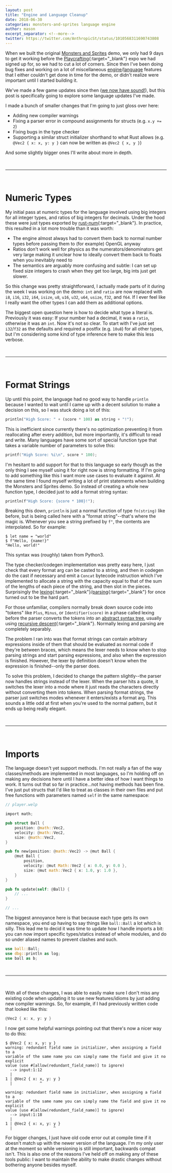 ```yaml
---
layout: post
title: "Engine and Language Cleanup"
date: 2018-06-30
categories: monsters-and-sprites language engine
author: mason
excerpt_separator: <!--more-->
twitter: https://twitter.com/AnthropicSt/status/1010568311690743808
---
```


When we built the original [Monsters and Sprites](/monsters-and-sprites) demo, we only had 9 days to get it working before the [Playcrafting](https://playcrafting.com/){:target="_blank"} expo we had signed up for, so we had to cut a lot of corners. Since then I've been doing bug fixes and working on a lot of miscellaneous [engine](masonremaley.com/projects/game-engine/)/[language](masonremaley.com/projects/scripting-language/) features that I either couldn't get done in time for the demo, or didn't realize were important until I started building it.

We've made a few game updates since then ([we now have sound!](https://twitter.com/AnthropicSt/status/1010568311690743808)), but this post is specifically going to explore some language updates I've made.

I made a bunch of smaller changes that I'm going to just gloss over here:

- Adding new compiler warnings
- Fixing a parser error in compound assignments for structs (e.g. `x.y += 2`)
- Fixing bugs in the type checker
- Supporting a similar struct initializer shorthand to what Rust allows (e.g. `@Vec2 { x: x, y: y }` can now be written as `@Vec2 { x, y }`)

And some slightly bigger ones I'll write about more in depth.

<!--more-->

<br>

---

<br>

# Numeric Types

My initial pass at numeric types for the language involved using big integers for all integer types, and ratios of big integers for decimals. Under the hood these were just types exported by [rust-num](https://github.com/rust-num/num){:target="_blank"}. In practice, this resulted in a lot more trouble than it was worth:

- The engine almost always had to convert them back to normal number types before passing them to (for example) OpenGL anyway
- Ratios don't work well for physics as the numerators/denominators get very large making it unclear how to ideally convert them back to floats when you inevitably need to
- The semantics are arguably more confusing and subtle: I can set up fixed size integers to crash when they get too large, big ints just get slower.

So this change was pretty straightforward, I actually made parts of it during the week I was working on the demo: `int` and `ratio` are now replaced with `i8`, `i16`, `i32`, `i64`, `isize`, `u8`, `u16`, `u32`, `u64`, `usize`, `f32`, and `f64`. If I ever feel like I really want the other types I can add them as additional options.

The biggest open question here is how to decide what type a literal is. Previously it was easy: If your number had a decimal, it was a `ratio`, otherwise it was an `int`. Now it's not so clear. To start with I've just set `i32`/`f32` as the defaults and required a postfix (e.g. `10u8`) for all other types, but I'm considering some kind of type inference here to make this less verbose.

<br>

---

<br>

# Format Strings

Up until this point, the language had no good way to handle `println` because I wanted to wait until I came up with a decent solution to make a decision on this, so I was stuck doing a lot of this:

```rust
println("High Score: " + (score * 100) as string + "!");
```

This is inefficient since currently there's no optimization preventing it from reallocating after every addition, but more importantly, it's difficult to read and write. Many languages have some sort of special function type that takes a variable number of parameters to solve this:

```c
printf("High Score: %i\n", score * 100);
```

I'm hesitant to add support for that to this language so early though as the only thing I see myself using it for right now is string formatting. If I'm going to add something like this I want more use cases to evaluate it against. At the same time I found myself writing a lot of print statements when building the Monsters and Sprites demo. So instead of creating a whole new function type, I decided just to add a format string syntax:

```rust
println(f"High Score: {score * 100}!");
```

Breaking this down, `println` is just a normal function of type `fn(string)` like before, but is being called here with a "format string"--that's where the magic is. Whenever you see a string prefixed by `f"`, the contents are interpolated. So for example:

```
$ let name = "world"
$ f"Hello, {name!}"
"Hello, world!"
```

This syntax was (roughly) taken from Python3.

The type checker/codegen implementation was pretty easy here, I just check that every format arg can be casted to a string, and then in codegen do the cast if necessary and emit a `Concat` bytecode instruction which I've implemented to allocate a string with the capacity equal to that of the sum of the lengths of each piece of the string, and then slot in the pieces. Surprisingly the [lexing](https://en.wikipedia.org/wiki/Lexical_analysis){:target="_blank"}/[parsing](https://en.wikipedia.org/wiki/Parsing){:target="_blank"} for once turned out to be the hard part.

For those unfamiliar, compilers normally break down source code into "tokens" like `Plus`, `Minus`, or `Identifier(score)` in a phase called lexing before the parser converts the tokens into an [abstract syntax tree](https://en.wikipedia.org/wiki/Abstract_syntax_tree), usually using [recursive descent](https://en.wikipedia.org/wiki/Recursive_descent_parser){:target="_blank"}. Normally lexing and parsing are completely separably.

The problem I ran into was that format strings can contain arbitrary expressions inside of them that should be evaluated as normal code if they're between braces, which means the lexer needs to know when to stop parsing strings and start parsing expressions, and also when the expression is finished. However, the lexer by definition doesn't know when the expression is finished--only the parser does.

To solve this problem, I decided to change the pattern slightly--the parser now handles strings instead of the lexer. When the parser hits a quote, it switches the lexer into a mode where it just reads the characters directly without converting them into tokens. When parsing format strings, the parser just switches modes whenever it enters/exists a format arg. This sounds a little odd at first when you're used to the normal pattern, but it ends up being really elegant.

<br>

---

<br>

# Imports

The language doesn't yet support methods. I'm not really a fan of the way classes/methods are implemented in most languages, so I'm holding off on making any decisions here until I have a better idea of how I want things to work. It turns out that so far in practice...not having methods has been fine. I've just put structs that I'd like to treat as classes in their own files and put free functions with parameters named
`self` in the same namespace:

```rust
// player.welp

import math;

pub struct Ball {
    position: @math::Vec2,
    velocity: @math::Vec2,
    size: @math::Vec2,
}

pub fn new(position: @math::Vec2) -> @mut Ball {
    @mut Ball {
        position,
        velocity: @mut Math::Vec2 { x: 0.0, y: 0.0 },
        size: @mut math::Vec2 { x: 1.0, y: 1.0 },
    }
}

pub fn update(self: @Ball) {
    // ...
}

// ...
```

The biggest annoyance here is that because each type gets its own namespace, you end up having to say things like `ball::Ball` a lot which is silly. This lead me to decid it was time to update how I handle imports a bit: you can now import specific types/statics instead of whole modules, and do so under aliased names to prevent clashes and such.

```rust
use ball::Ball;
use dbg::println as log;
use ball as b;
```

<br>

---

<br>

With all of these changes, I was able to easily make sure I don't miss any existing code when updating it to use new features/idioms by just adding new compiler warnings. So, for example, if I had previously written code that looked like this:

```rust
@Vec2 { x: x, y: y }
```

I now get some helpful warnings pointing out that there's now a nicer way to do this:
```
$ @Vec2 { x: x, y: y }
warning: redundant field name in initializer, when assigning a field to a
variable of the same name you can simply name the field and give it no explicit
value (use #[allow(redundant_field_name)] to ignore)
  --> input:1:12
  | 
1 | @Vec2 { x: x, y: y }
  |            ^        

warning: redundant field name in initializer, when assigning a field to a
variable of the same name you can simply name the field and give it no explicit
value (use #[allow(redundant_field_name)] to ignore)
  --> input:1:18
  | 
1 | @Vec2 { x: x, y: y }
  |                  ^  
```

For bigger changes, I just have old code error out at compile time if it doesn't match up with the newer version of the language. I'm my only user at the moment so while versioning is still important, backwards compat isn't. This is also one of the reasons I've held off on making any of these tools public: I want to maintain the ability to make drastic changes without bothering anyone besides myself.

